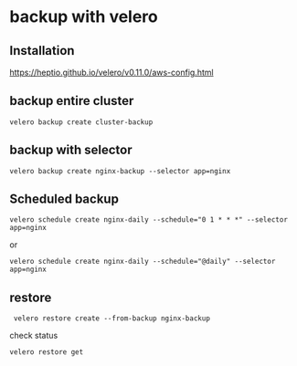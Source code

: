 # backup with velero


## Installation 

https://heptio.github.io/velero/v0.11.0/aws-config.html


## backup entire cluster

```
velero backup create cluster-backup
```

## backup with selector

```
velero backup create nginx-backup --selector app=nginx
```


## Scheduled backup 

```
velero schedule create nginx-daily --schedule="0 1 * * *" --selector app=nginx
```

or

```
velero schedule create nginx-daily --schedule="@daily" --selector app=nginx
```


## restore

```
 velero restore create --from-backup nginx-backup
```


check status
```
velero restore get
```


